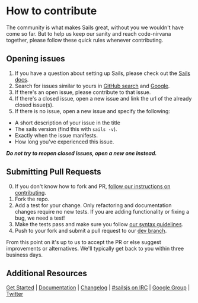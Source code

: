 # How to contribute
The community is what makes Sails great, without you we wouldn't have come so far. But to help us keep our sanity and reach code-nirvana together, please follow these quick rules whenever contributing.


## Opening issues
1. If you have a question about setting up Sails, please check out the [Sails docs](http://sailsjs.org/#!documentation).
2. Search for issues similar to yours in [GitHub search](https://github.com/balderdashy/sails/search?) and [Google](https://www.google.nl/search?q=sails+js).
3. If there's an open issue, please contribute to that issue.
4. If there's a closed issue, open a new issue and link the url of the already closed issue(s).
6. If there is no issue, open a new issue and specify the following:
  - A short description of your issue in the title
  - The sails version (find this with ````sails -v````).
  - Exactly when the issue manifests.
  - How long you've experienced this issue.

___Do not try to reopen closed issues, open a new one instead.___


## Submitting Pull Requests
0. If you don't know how to fork and PR, [follow our instructions on contributing](https://github.com/balderdashy/sails/wiki/Contributing-to-Sails).
1. Fork the repo.
2. Add a test for your change. Only refactoring and documentation changes require no new tests. If you are adding functionality or fixing a bug, we need a test!
4. Make the tests pass and make sure you follow [our syntax guidelines](https://github.com/balderdashy/sails/blob/master/.jshintrc).
5. Push to your fork and submit a pull request to our [dev branch](https://github.com/balderdashy/sails/tree/development).

From this point on it's up to us to accept the PR or else suggest improvements or alternatives. We'll typically get back to you within three business days.


## Additional Resources
[Get Started](http://sailsjs.org/#!getStarted) | [Documentation](http://sailsjs.org/#!documentation) | [Changelog](https://github.com/balderdashy/sails/wiki/Changelog) | [#sailsjs on IRC](http://webchat.freenode.net/) | [Google Group](https://groups.google.com/forum/?fromgroups#!forum/sailsjs) | [Twitter](http://twitter.com/sailsjs)
